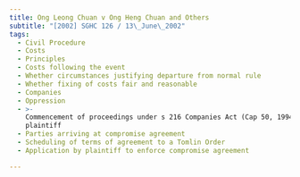 ```yaml
---
title: Ong Leong Chuan v Ong Heng Chuan and Others
subtitle: "[2002] SGHC 126 / 13\_June\_2002"
tags:
  - Civil Procedure
  - Costs
  - Principles
  - Costs following the event
  - Whether circumstances justifying departure from normal rule
  - Whether fixing of costs fair and reasonable
  - Companies
  - Oppression
  - >-
    Commencement of proceedings under s 216 Companies Act (Cap 50, 1994 Ed) by
    plaintiff
  - Parties arriving at compromise agreement
  - Scheduling of terms of agreement to a Tomlin Order
  - Application by plaintiff to enforce compromise agreement

---
```


